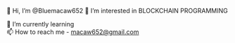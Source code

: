  👋 Hi, I’m @Bluemacaw652
 👀 I’m interested in BLOCKCHAIN PROGRAMMING


 🌱 I’m currently learning   
 📫 How to reach me - macaw652@gmail.com

<!---
Bluemacaw652/Bluemacaw652 is a ✨ special ✨ repository because its `README.md` (this file) appears on your GitHub profile.
You can click the Preview link to take a look at your changes.
--->
